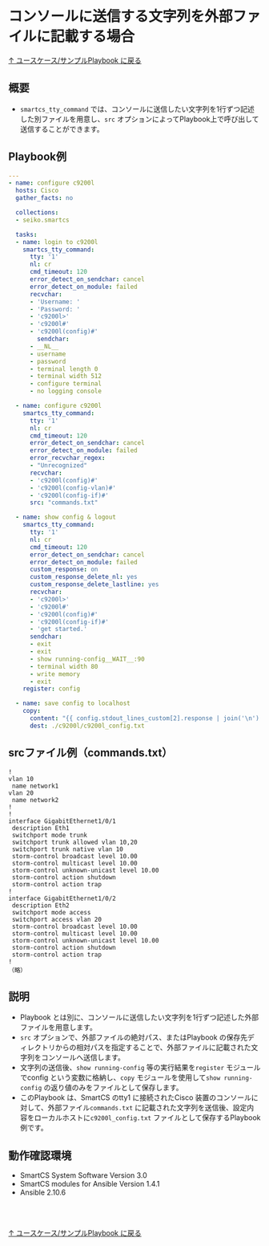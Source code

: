 # コンソールに送信する文字列を外部ファイルに記載する場合

[↑ ユースケース/サンプルPlaybook に戻る](../playbook-example.md)

## 概要

* `smartcs_tty_command` では、コンソールに送信したい文字列を1行ずつ記述した別ファイルを用意し、`src` オプションによってPlaybook上で呼び出して送信することができます。

## Playbook例

```yaml
---
- name: configure c9200l
  hosts: Cisco
  gather_facts: no

  collections:
  - seiko.smartcs

  tasks:
  - name: login to c9200l
    smartcs_tty_command:
      tty: '1'
      nl: cr
      cmd_timeout: 120
      error_detect_on_sendchar: cancel
      error_detect_on_module: failed
      recvchar:
      - 'Username: '
      - 'Password: '
      - 'c9200l>'
      - 'c9200l#'
      - 'c9200l(config)#'
        sendchar:
      - __NL__
      - username
      - password
      - terminal length 0
      - terminal width 512
      - configure terminal
      - no logging console

  - name: configure c9200l
    smartcs_tty_command:
      tty: '1'
      nl: cr
      cmd_timeout: 120
      error_detect_on_sendchar: cancel
      error_detect_on_module: failed
      error_recvchar_regex:
      - "Unrecognized"
      recvchar:
      - 'c9200l(config)#'
      - 'c9200l(config-vlan)#'
      - 'c9200l(config-if)#'
      src: "commands.txt"

  - name: show config & logout
    smartcs_tty_command:
      tty: '1'
      nl: cr
      cmd_timeout: 120
      error_detect_on_sendchar: cancel
      error_detect_on_module: failed
      custom_response: on
      custom_response_delete_nl: yes
      custom_response_delete_lastline: yes
      recvchar:
      - 'c9200l>'
      - 'c9200l#'
      - 'c9200l(config)#'
      - 'c9200l(config-if)#'
      - 'get started.'
      sendchar:
      - exit
      - exit
      - show running-config__WAIT__:90
      - terminal width 80
      - write memory
      - exit
    register: config

  - name: save config to localhost
    copy:
      content: "{{ config.stdout_lines_custom[2].response | join('\n') }}"
      dest: ./c9200l/c9200l_config.txt
```

## srcファイル例（commands.txt）
```
!
vlan 10
 name network1
vlan 20
 name network2
!
!
interface GigabitEthernet1/0/1
 description Eth1
 switchport mode trunk
 switchport trunk allowed vlan 10,20
 switchport trunk native vlan 10
 storm-control broadcast level 10.00
 storm-control multicast level 10.00
 storm-control unknown-unicast level 10.00
 storm-control action shutdown
 storm-control action trap
!
interface GigabitEthernet1/0/2
 description Eth2
 switchport mode access
 switchport access vlan 20
 storm-control broadcast level 10.00
 storm-control multicast level 10.00
 storm-control unknown-unicast level 10.00
 storm-control action shutdown
 storm-control action trap
!
（略）
```

## 説明

* Playbook とは別に、コンソールに送信したい文字列を1行ずつ記述した外部ファイルを用意します。
* `src` オプションで、外部ファイルの絶対パス、またはPlaybook の保存先ディレクトリからの相対パスを指定することで、外部ファイルに記載された文字列をコンソールへ送信します。
* 文字列の送信後、`show running-config` 等の実行結果を`register` モジュールでconfig という変数に格納し、`copy` モジュールを使用して`show running-config` の返り値のみをファイルとして保存します。
* このPlaybook は、SmartCS のtty1 に接続されたCisco 装置のコンソールに対して、外部ファイル`commands.txt` に記載された文字列を送信後、設定内容をローカルホストに`c9200l_config.txt` ファイルとして保存するPlaybook 例です。


## 動作確認環境
* SmartCS System Software Version 3.0
* SmartCS modules for Ansible Version 1.4.1
* Ansible 2.10.6

<br><br>

[↑ ユースケース/サンプルPlaybook に戻る](../playbook-example.md)
